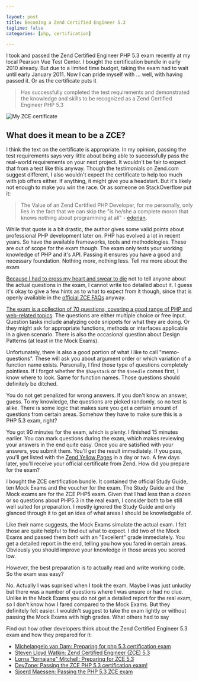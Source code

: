 ```yaml
---

layout: post
title: Becoming a Zend Certified Engineer 5.3
tagline: false
categories: [php, certification]

---
```


I took and passed the Zend Certified Engineer PHP 5.3 exam recently at my local Pearson Vue Test Center. I bought the certification bundle in early 2010 already. But due to a limited time budget, taking the exam had to wait until early January 2011. Now I can pride myself with … well, with having passed it. Or as the certificate puts it

> Has successfully completed the test requirements and demonstrated the knowledge and skills to be recognized as a Zend Certified Engineer PHP 5.3

![My ZCE certificate](http://getfile1.posterous.com/getfile/files.posterous.com/temp-2011-01-20/joptCrvojnnClvCcjGhgygkyCGpEvmDphuvGiGrDbnyfByorBEprxAkJnajB/001.JPG.thumb100.jpg?content_part=sbgBFhxmfwfrtvEeIzwe)

## What does it mean to be a ZCE?

I think the text on the certificate is appropriate. In my opinion, passing the test requirements says very little about being able to successfully pass the real-world requirements on your next project. It wouldn't be fair to expect that from a test like this anyway. Though the testimonials on Zend.com suggest different, I also wouldn't expect the certificate to help too much with job offers either. If anything, it might give you a headstart. But it's likely not enough to make you win the race. Or as someone on StackOverflow put it:

> The Value of an Zend Certified PHP Developer, for me personally, only lies in the fact that we can skip the "is he/she a complete moron that knows nothing about programming at all" - [edorian][1].

While that quote is a bit drastic, the author gives some valid points about professional PHP development later on. PHP has evolved a lot in recent years. So have the available frameworks, tools and methodologies. These are out of scope for the exam though. The exam only tests your working knowledge of PHP and it's API. Passing it ensures you have a good and necessary foundation. Nothing more, nothing less.
Tell me more about the exam

[Because I had to cross my heart and swear to die][2] not to tell anyone about the actual questions in the exam, I cannot write too detailed about it. I guess it's okay to give a few hints as to what to expect from it though, since that is openly available in the [official ZCE FAQs][3] anyway.

[The exam is a collection of 70 questions, covering a good range of PHP and web-related topics][4]. The questions are either multiple choice or free input. Question tasks include analyzing code snippets for what they are doing. Or they might ask for appropriate functions, methods or interfaces applicable in a given scenario. There is also the occasional question about Design Patterns (at least in the Mock Exams).

Unfortunately, there is also a good portion of what I like to call "memo-questions". These will ask you about argument order or which variation of a function name exists. Personally, I find those type of questions completely pointless. If I forgot whether the `$haystack` or the `$needle` comes first, I know where to look. Same for function names. Those questions should definitely be ditched.

You do not get penalized for wrong answers. If you don't know an answer, guess. To my knowledge, the questions are picked randomly, so no test is alike. There is some logic that makes sure you get a certain amount of questions from certain areas. Somehow they have to make sure this is a PHP 5.3 exam, right?

You got 90 minutes for the exam, which is plenty. I finished 15 minutes earlier. You can mark questions during the exam, which makes reviewing your answers in the end quite easy. Once you are satisfied with your answers, you submit them. You'll get the result immediately. If you pass, you'll get listed with the [Zend Yellow Pages][5] in a day or two. A few days later, you'll receive your official certificate from Zend.
How did you prepare for the exam?

I bought the ZCE certification bundle. It contained the official Study Guide, ten Mock Exams and the voucher for the exam. The Study Guide and the Mock exams are for the ZCE PHP5 exam. Given that I had less than a dozen or so questions about PHP5.3 in the real exam, I consider both to be still well suited for preparation. I mostly ignored the Study Guide and only glanced through it to get an idea of what areas I should be knowledgable of.

Like their name suggests, the Mock Exams simulate the actual exam. I felt those are quite helpful to find out what to expect. I did two of the Mock Exams and passed them both with an "Excellent" grade immediately. You get a detailed report in the end, telling you how you fared in certain areas. Obviously you should improve your knowledge in those areas you scored low.

However, the best preparation is to actually read and write working code.
So the exam was easy?

No. Actually I was suprised when I took the exam. Maybe I was just unlucky but there was a number of questions where I was unsure or had no clue. Unlike in the Mock Exams you do not get a detailed report for the real exam, so I don't know how I fared compared to the Mock Exams. But they definitely felt easier. I wouldn't suggest to take the exam lightly or without passing the Mock Exams with high grades.
What others had to say

Find out how other developers think about the Zend Certified Engineer 5.3 exam and how they prepared for it:

- [Michelangelo van Dam: Preparing for php 5.3 certification exam][6]
- [Steven Lloyd Watkin: Zend Certified Engineer (ZCE) 5.3][7]
- [Lorna "lornajane" Mitchell: Preparing for ZCE 5.3][8]
- [DevZone: Passing the ZCE PHP 5.3 certification exam!][9]
- [Sjoerd Maessen: Passing the PHP 5.3 ZCE exam][10]

[1]: http://stackoverflow.com/questions/4277608/what-do-i-need-to-know-before-i-can-call-myself-a-php-programmer/4277696#4277696
[2]: http://www.zend.com/en/services/certification/faq#faq15
[3]: http://www.zend.com/en/services/certification/faq#faq4
[4]: http://www.zend.com/en/services/certification/php-5-certification/
[5]: http://www.zend.com/en/yellow-pages#show-ClientCandidateID=ZEND016055
[6]: http://www.dragonbe.com/2010/10/preparing-for-php-53-certification-exam.html
[7]: http://www.evilprofessor.co.uk/334-zend-certified-engineer-zce-5-3
[8]: http://www.lornajane.net/posts/2010/Preparing-for-ZCE-5.3
[9]: http://devzone.zend.com/article/12647-Passing-the-ZCE-PHP-5.3-certification-exam
[10]: http://www.sjoerdmaessen.be/2010/12/30/passing-the-php-5-3-zce-exam/